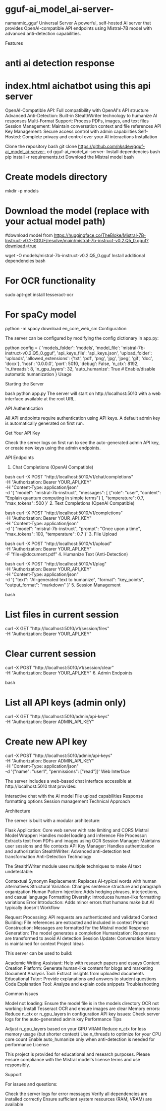 # gguf-ai_model_ai-server-

namanmic_gguf Universal Server
A powerful, self-hosted AI server that provides OpenAI-compatible API endpoints using Mistral-7B model with advanced anti-detection capabilities.

Features
# anti ai detection response 
# index.html aichatbot using this api server 
OpenAI-Compatible API: Full compatibility with OpenAI's API structure
Advanced Anti-Detection: Built-in StealthWriter technology to humanize AI responses
Multi-Format Support: Process PDFs, images, and text files
Session Management: Maintain conversation context and file references
API Key Management: Secure access control with admin capabilities
Self-Hosted: Complete privacy and control over your AI interactions
Installation

Clone the repository
bash
git clone https://github.com/nksdev/gguf-ai_model_ai-server-
cd gguf-ai_model_ai-server-
Install dependencies
bash
pip install -r requirements.txt
Download the Mistral model
bash
# Create models directory
mkdir -p models

# Download the model (replace with your actual model path)

#download model from https://huggingface.co/TheBloke/Mistral-7B-Instruct-v0.2-GGUF/resolve/main/mistral-7b-instruct-v0.2.Q5_0.gguf?download=true

wget -O models/mistral-7b-instruct-v0.2.Q5_0.gguf <model-download-url>
Install additional dependencies
bash
# For OCR functionality
sudo apt-get install tesseract-ocr

# For spaCy model
python -m spacy download en_core_web_sm
Configuration

The server can be configured by modifying the config dictionary in app.py:

python
config = {
    'models_folder': 'models',
    'model_file': 'mistral-7b-instruct-v0.2.Q5_0.gguf',
    'api_keys_file': 'api_keys.json',
    'upload_folder': 'uploads',
    'allowed_extensions': {'txt', 'pdf', 'png', 'jpg', 'jpeg', 'gif', 'doc', 'docx'},
    'host': '0.0.0.0',
    'port': 5010,
    'debug': False,
    'n_ctx': 8192,
    'n_threads': 8,
    'n_gpu_layers': 32,
    'auto_humanize': True  # Enable/disable automatic humanization
}
Usage

Starting the Server

bash
python app.py
The server will start on http://localhost:5010 with a web interface available at the root URL.

API Authentication

All API endpoints require authentication using API keys. A default admin key is automatically generated on first run.

Get Your API Key

Check the server logs on first run to see the auto-generated admin API key, or create new keys using the admin endpoints.

API Endpoints

1. Chat Completions (OpenAI Compatible)

bash
curl -X POST "http://localhost:5010/v1/chat/completions" \
  -H "Authorization: Bearer YOUR_API_KEY" \
  -H "Content-Type: application/json" \
  -d '{
    "model": "mistral-7b-instruct",
    "messages": [
      {"role": "user", "content": "Explain quantum computing in simple terms"}
    ],
    "temperature": 0.7,
    "max_tokens": 500
  }'
2. Text Completions (OpenAI Compatible)

bash
curl -X POST "http://localhost:5010/v1/completions" \
  -H "Authorization: Bearer YOUR_API_KEY" \
  -H "Content-Type: application/json" \
  -d '{
    "model": "mistral-7b-instruct",
    "prompt": "Once upon a time",
    "max_tokens": 100,
    "temperature": 0.7
  }'
3. File Upload

bash
curl -X POST "http://localhost:5010/v1/upload" \
  -H "Authorization: Bearer YOUR_API_KEY" \
  -F "file=@document.pdf"
4. Humanize Text (Anti-Detection)

bash
curl -X POST "http://localhost:5010/v1/plag" \
  -H "Authorization: Bearer YOUR_API_KEY" \
  -H "Content-Type: application/json" \
  -d '{
    "text": "AI-generated text to humanize",
    "format": "key_points",
    "output_format": "markdown"
  }'
5. Session Management

bash
# List files in current session
curl -X GET "http://localhost:5010/v1/session/files" \
  -H "Authorization: Bearer YOUR_API_KEY"

# Clear current session
curl -X POST "http://localhost:5010/v1/session/clear" \
  -H "Authorization: Bearer YOUR_API_KEY"
6. Admin Endpoints

bash
# List all API keys (admin only)
curl -X GET "http://localhost:5010/admin/api-keys" \
  -H "Authorization: Bearer ADMIN_API_KEY"

# Create new API key
curl -X POST "http://localhost:5010/admin/api-keys" \
  -H "Authorization: Bearer ADMIN_API_KEY" \
  -H "Content-Type: application/json" \
  -d '{"name": "user1", "permissions": ["read"]}'
Web Interface

The server includes a web-based chat interface accessible at http://localhost:5010 that provides:

Interactive chat with the AI model
File upload capabilities
Response formatting options
Session management
Technical Approach

Architecture

The server is built with a modular architecture:

Flask Application: Core web server with rate limiting and CORS
Mistral Model Wrapper: Handles model loading and inference
File Processor: Extracts text from PDFs and images using OCR
Session Manager: Maintains user sessions and file contexts
API Key Manager: Handles authentication and authorization
StealthWriter: Advanced anti-detection text transformation
Anti-Detection Technology

The StealthWriter module uses multiple techniques to make AI text undetectable:

Contextual Synonym Replacement: Replaces AI-typical words with human alternatives
Structural Variation: Changes sentence structure and paragraph organization
Human Pattern Injection: Adds hedging phrases, interjections, and casual language
Formatting Diversity: Introduces human-like formatting variations
Error Introduction: Adds minor errors that humans make but AI typically doesn't
Workflow

Request Processing: API requests are authenticated and validated
Context Building: File references are extracted and included in context
Prompt Construction: Messages are formatted for the Mistral model
Response Generation: The model generates a completion
Humanization: Responses are transformed to avoid AI detection
Session Update: Conversation history is maintained for context
Project Ideas

This server can be used to build:

Academic Writing Assistant: Help with research papers and essays
Content Creation Platform: Generate human-like content for blogs and marketing
Document Analysis Tool: Extract insights from uploaded documents
Educational Tutor: Provide explanations and answers to student questions
Code Explanation Tool: Analyze and explain code snippets
Troubleshooting

Common Issues

Model not loading: Ensure the model file is in the models directory
OCR not working: Install Tesseract OCR and ensure images are clear
Memory errors: Reduce n_ctx or n_gpu_layers in configuration
API key issues: Check server logs for the auto-generated admin key
Performance Tips

Adjust n_gpu_layers based on your GPU VRAM
Reduce n_ctx for less memory usage (but shorter context)
Use n_threads to optimize for your CPU core count
Enable auto_humanize only when anti-detection is needed for performance
License

This project is provided for educational and research purposes. Please ensure compliance with the Mistral model's license terms and use responsibly.

Support

For issues and questions:

Check the server logs for error messages
Verify all dependencies are installed correctly
Ensure sufficient system resources (RAM, VRAM) are available
